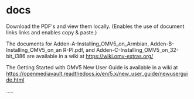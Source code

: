 # docs
Download the PDF's and view them locally.  (Enables the use of document links links and enables copy & paste.)

The documents for Adden-A-Installing_OMV5_on_Armbian, Adden-B-Installing_OMV5_on_an R-PI.pdf, and Adden-C-Installing_OMV5_on_32-bit_i386 are available in a wiki at https://wiki.omv-extras.org/

The Getting Started with OMV5 New User Guide is available in a wiki at https://openmediavault.readthedocs.io/en/5.x/new_user_guide/newuserguide.html

   




.....
